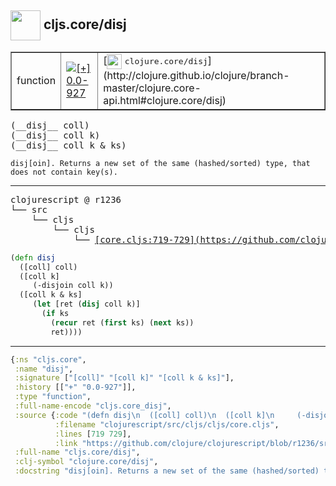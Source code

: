 ## <img width="48px" valign="middle" src="http://i.imgur.com/Hi20huC.png"> cljs.core/disj

 <table border="1">
<tr>
<td>function</td>
<td><a href="https://github.com/cljsinfo/api-refs/tree/0.0-927"><img valign="middle" alt="[+] 0.0-927" src="https://img.shields.io/badge/+-0.0--927-lightgrey.svg"></a> </td>
<td>
[<img height="24px" valign="middle" src="http://i.imgur.com/1GjPKvB.png"> <samp>clojure.core/disj</samp>](http://clojure.github.io/clojure/branch-master/clojure.core-api.html#clojure.core/disj)
</td>
</tr>
</table>

 <samp>
(__disj__ coll)<br>
(__disj__ coll k)<br>
(__disj__ coll k & ks)<br>
</samp>

```
disj[oin]. Returns a new set of the same (hashed/sorted) type, that
does not contain key(s).
```

---

 <pre>
clojurescript @ r1236
└── src
    └── cljs
        └── cljs
            └── <ins>[core.cljs:719-729](https://github.com/clojure/clojurescript/blob/r1236/src/cljs/cljs/core.cljs#L719-L729)</ins>
</pre>

```clj
(defn disj
  ([coll] coll)
  ([coll k]
     (-disjoin coll k))
  ([coll k & ks]
     (let [ret (disj coll k)]
       (if ks
         (recur ret (first ks) (next ks))
         ret))))
```


---

```clj
{:ns "cljs.core",
 :name "disj",
 :signature ["[coll]" "[coll k]" "[coll k & ks]"],
 :history [["+" "0.0-927"]],
 :type "function",
 :full-name-encode "cljs.core_disj",
 :source {:code "(defn disj\n  ([coll] coll)\n  ([coll k]\n     (-disjoin coll k))\n  ([coll k & ks]\n     (let [ret (disj coll k)]\n       (if ks\n         (recur ret (first ks) (next ks))\n         ret))))",
          :filename "clojurescript/src/cljs/cljs/core.cljs",
          :lines [719 729],
          :link "https://github.com/clojure/clojurescript/blob/r1236/src/cljs/cljs/core.cljs#L719-L729"},
 :full-name "cljs.core/disj",
 :clj-symbol "clojure.core/disj",
 :docstring "disj[oin]. Returns a new set of the same (hashed/sorted) type, that\ndoes not contain key(s)."}

```
